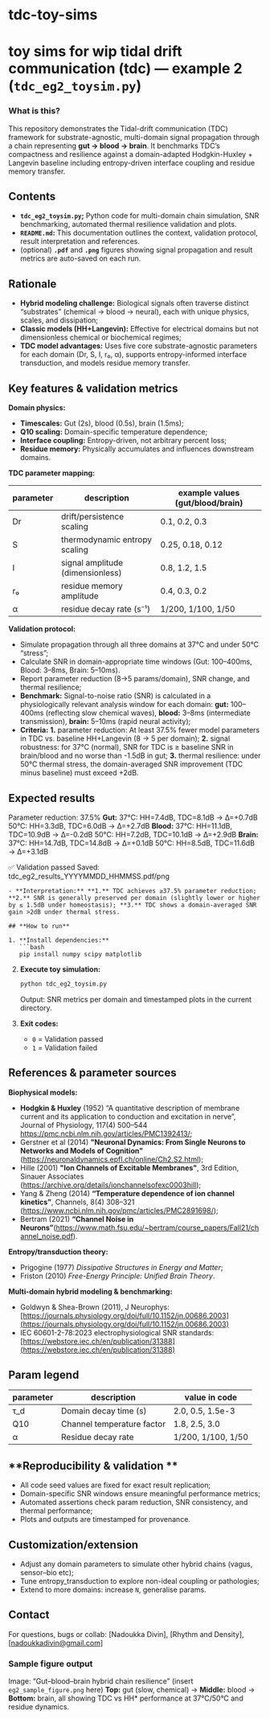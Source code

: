 # tdc-toy-sims
# toy sims for wip tidal drift communication (tdc) — example 2 (`tdc_eg2_toysim.py`)

### **What is this?**
This repository demonstrates the Tidal-drift communication (TDC) framework for substrate-agnostic, multi-domain signal propagation through a chain representing **gut → blood → brain**. It benchmarks TDC’s compactness and resilience against a domain-adapted Hodgkin-Huxley + Langevin baseline including entropy-driven interface coupling and residue memory transfer.

## **Contents**

- **`tdc_eg2_toysim.py`;** Python code for multi-domain chain simulation, SNR benchmarking, automated thermal resilience validation and plots.
- **`README.md`:** This documentation outlines the context, validation protocol, result interpretation and references.
- (optional) **`.pdf`** and **`.png`** figures showing signal propagation and result metrics are auto-saved on each run.

## **Rationale**

- **Hybrid modeling challenge:** Biological signals often traverse distinct “substrates” (chemical → blood → neural), each with unique physics, scales, and dissipation;
- **Classic models (HH+Langevin):** Effective for electrical domains but not dimensionless chemical or biochemical regimes;
- **TDC model advantages:** Uses five core substrate-agnostic parameters for each domain (Dr, S, I, r₀, α), supports entropy-informed interface transduction, and models residue memory transfer.

## **Key features & validation metrics**

**Domain physics:**
- **Timescales:** Gut (2s), blood (0.5s), brain (1.5ms);
- **Q10 scaling:** Domain-specific temperature dependence;
- **Interface coupling:** Entropy-driven, not arbitrary percent loss;
- **Residue memory:** Physically accumulates and influences downstream domains.

**TDC parameter mapping:**

| parameter | description                     | example values (gut/blood/brain) |
|-----------|---------------------------------|----------------------------------|
| Dr        | drift/persistence scaling       | 0.1, 0.2, 0.3                    |
| S         | thermodynamic entropy scaling   | 0.25, 0.18, 0.12                 |
| I         | signal amplitude (dimensionless)| 0.8, 1.2, 1.5                    |
| r₀        | residue memory amplitude        | 0.4, 0.3, 0.2                    |
| α         | residue decay rate (s⁻¹)        | 1/200, 1/100, 1/50               |

**Validation protocol:**
- Simulate propagation through all three domains at 37°C and under 50°C “stress”;
- Calculate SNR in domain-appropriate time windows (Gut: 100–400ms, Blood: 3–8ms, Brain: 5–10ms).
- Report parameter reduction (8→5 params/domain), SNR change, and thermal resilience;
- **Benchmark:** Signal-to-noise ratio (SNR) is calculated in a physiologically relevant analysis window for each domain: **gut:** 100–400ms (reflecting slow chemical waves), **blood:** 3–8ms (intermediate transmission), **brain:** 5–10ms (rapid neural activity);
- **Criteria:** **1.** parameter reduction: At least 37.5% fewer model parameters in TDC vs. baseline HH+Langevin (8 → 5 per domain); **2.** signal robustness: for 37°C (normal), SNR for TDC is ≥ baseline SNR in brain/blood and no worse than -1.5dB in gut; **3.** thermal resilience: under 50°C thermal stress, the domain-averaged SNR improvement (TDC minus baseline) must exceed +2dB.

## **Expected results**  

Parameter reduction: 37.5%
**Gut:**
  37°C: HH=7.4dB, TDC=8.1dB → Δ=+0.7dB
  50°C: HH=3.3dB, TDC=6.0dB → Δ=+2.7dB
**Blood:**
  37°C: HH=11.1dB, TDC=10.9dB → Δ=-0.2dB
  50°C: HH=7.2dB, TDC=10.1dB → Δ=+2.9dB
**Brain:**
  37°C: HH=14.7dB, TDC=14.8dB → Δ=+0.1dB
  50°C: HH=8.5dB, TDC=11.6dB → Δ=+3.1dB

✅ Validation passed
Saved: tdc_eg2_results_YYYYMMDD_HHMMSS.pdf/png
```
- **Interpretation:** **1.** TDC achieves ≥37.5% parameter reduction; **2.** SNR is generally preserved per domain (slightly lower or higher by ≤ 1.5dB under homeostasis); **3.** TDC shows a domain-averaged SNR gain >2dB under thermal stress.

## **How to run**

1. **Install dependencies:**
   ```bash
   pip install numpy scipy matplotlib
   ```

2. **Execute toy simulation:**
   ```bash
   python tdc_eg2_toysim.py
   ```
   Output: SNR metrics per domain and timestamped plots in the current directory.

3. **Exit codes:**
   - `0` = Validation passed
   - `1` = Validation failed

## **References & parameter sources**

**Biophysical models:**
   - **Hodgkin & Huxley** (1952) “A quantitative description of membrane current and its application to conduction and excitation in nerve”, Journal of Physiology, 117(4) 500–544 https://pmc.ncbi.nlm.nih.gov/articles/PMC1392413/;
   - Gerstner et al (2014) **"Neuronal Dynamics: From Single Neurons to Networks and Models of Cognition"** (https://neuronaldynamics.epfl.ch/online/Ch2.S2.html);
   - Hille (2001) **"Ion Channels of Excitable Membranes"**, 3rd Edition, Sinauer Associates (https://archive.org/details/ionchannelsofexc0003hill);
   - Yang & Zheng (2014) **“Temperature dependence of ion channel kinetics”**, Channels, 8(4) 308–321 (https://www.ncbi.nlm.nih.gov/pmc/articles/PMC2891698/);
   - Bertram (2021) **“Channel Noise in Neurons”**(https://www.math.fsu.edu/~bertram/course_papers/Fall21/channel_noise.pdf).

**Entropy/transduction theory:**
- Prigogine (1977) *Dissipative Structures in Energy and Matter*;
- Friston (2010) *Free-Energy Principle: Unified Brain Theory*.

**Multi-domain hybrid modeling & benchmarking:**
- Goldwyn & Shea-Brown (2011), J Neurophys: [https://journals.physiology.org/doi/full/10.1152/jn.00686.2003](https://journals.physiology.org/doi/full/10.1152/jn.00686.2003)
- IEC 60601-2-78:2023 electrophysiological SNR standards: [https://webstore.iec.ch/en/publication/31388](https://webstore.iec.ch/en/publication/31388)

## **Param legend**

| parameter | description                        | value in code         |
|-----------|------------------------------------|-----------------------|
| τ_d       | Domain decay time (s)              | 2.0, 0.5, 1.5e-3      |
| Q10       | Channel temperature factor         | 1.8, 2.5, 3.0         |
| α         | Residue decay rate                 | 1/200, 1/100, 1/50    |

## **Reproducibility & validation **

- All code seed values are fixed for exact result replication;
- Domain-specific SNR windows ensure meaningful performance metrics;
- Automated assertions check param reduction, SNR consistency, and thermal performance;
- Plots and outputs are timestamped for provenance.

## **Customization/extension**

- Adjust any domain parameters to simulate other hybrid chains (vagus, sensor–bio etc);
- Tune entropy_transduction to explore non-ideal coupling or pathologies;
- Extend to more domains: increase `N`, generalise params.

## **Contact**

For questions, bugs or collab: [Nadoukka Divin], [Rhythm and Density], [nadoukkadivin@gmail.com]


### Sample figure output

Image: “Gut–blood–brain hybrid chain resilience” (insert `eg2_sample_figure.png` here) **Top:** gut (slow, chemical) → **Middle:** blood → **Bottom:** brain, all showing TDC vs HH* performance at 37°C/50°C and residue dynamics.
